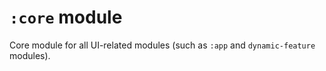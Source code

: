 # `:core` module

Core module for all UI-related modules (such as `:app` and `dynamic-feature` modules).